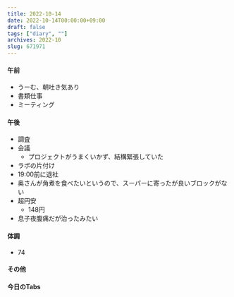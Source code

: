 ```yaml
---
title: 2022-10-14
date: 2022-10-14T00:00:00+09:00
draft: false
tags: ["diary", ""]
archives: 2022-10
slug: 671971
---
```

#### 午前
- うーむ、朝吐き気あり
- 書類仕事
- ミーティング
#### 午後
- 調査
- 会議
  - プロジェクトがうまくいかず、結構緊張していた
- ラボの片付け
- 19:00前に退社
- 奥さんが角煮を食べたいというので、スーパーに寄ったが良いブロックがない
- 超円安
  - 148円
- 息子夜腹痛だが治ったみたい
#### 体調
- 74
#### その他
#### 今日のTabs